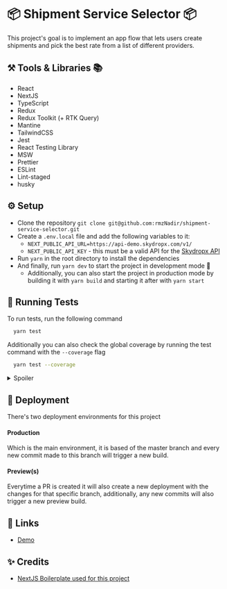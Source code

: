 
# 📦 Shipment Service Selector 📦

This project's goal is to implement an app flow that lets users create shipments and pick the best rate from a list of different providers.

## ⚒️ Tools & Libraries 📚

 - React
 - NextJS
 - TypeScript
 - Redux
 - Redux Toolkit (+ RTK Query)
 - Mantine
 - TailwindCSS
 - Jest
 - React Testing Library
 - MSW
 - Prettier
 - ESLint
 - Lint-staged
 - husky
 
 ## ⚙️ Setup

 - Clone the repository `git clone git@github.com:rmzNadir/shipment-service-selector.git`
 - Create a `.env.local` file and add the following variables to it:
    - `NEXT_PUBLIC_API_URL=https://api-demo.skydropx.com/v1/` 
    - `NEXT_PUBLIC_API_KEY` - this must be a valid API for the [Skydropx API](https://docs.skydropx.com/#skydropx-changelog)
 - Run `yarn` in the root directory to install the dependencies
 - And finally, run `yarn dev` to start the project in development mode 🥳
    - Additionally, you can also start the project in production mode by building it with `yarn build` and starting it after with `yarn start`



## 🧪 Running Tests

To run tests, run the following command

```bash
  yarn test
```

Additionally you can also check the global coverage by running the test command with the `--coverage` flag 

```bash
  yarn test --coverage
```

<details>
  <summary>Spoiler</summary>

   It's over ~~9000~~ 80% 😁
</details>

## 🚀 Deployment

There's two deployment environments for this project

#### Production
   
   Which is the main environment, it is based of the master branch and every new commit made to this branch will trigger a new build.

#### Preview(s)

   Everytime a PR is created it will also create a new deployment with the changes for that specific branch, additionally, any new commits will also trigger a new preview build.

## 🔗 Links
- [Demo](https://shipment-service-selector.vercel.app/)

##  ✨ Credits

- [NextJS Boilerplate used for this project](https://github.com/ixartz/Next-js-Boilerplate)

